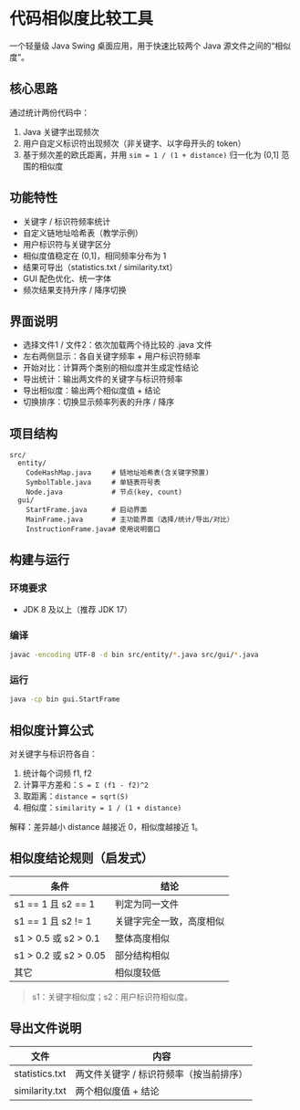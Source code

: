 # 代码相似度比较工具

一个轻量级 Java Swing 桌面应用，用于快速比较两个 Java 源文件之间的“相似度”。

## 核心思路
通过统计两份代码中：
1. Java 关键字出现频次
2. 用户自定义标识符出现频次（非关键字、以字母开头的 token）
3. 基于频次差的欧氏距离，并用 `sim = 1 / (1 + distance)` 归一化为 (0,1] 范围的相似度

## 功能特性
- 关键字 / 标识符频率统计
- 自定义链地址哈希表（教学示例）
- 用户标识符与关键字区分
- 相似度值稳定在 (0,1]，相同频率分布为 1
- 结果可导出（statistics.txt / similarity.txt）
- GUI 配色优化、统一字体
- 频次结果支持升序 / 降序切换

## 界面说明
- 选择文件1 / 文件2：依次加载两个待比较的 .java 文件
- 左右两侧显示：各自关键字频率 + 用户标识符频率
- 开始对比：计算两个类别的相似度并生成定性结论
- 导出统计：输出两文件的关键字与标识符频率
- 导出相似度：输出两个相似度值 + 结论
- 切换排序：切换显示频率列表的升序 / 降序

## 项目结构
```
src/
  entity/
    CodeHashMap.java     # 链地址哈希表(含关键字预置)
    SymbolTable.java     # 单链表符号表
    Node.java            # 节点(key, count)
  gui/
    StartFrame.java      # 启动界面
    MainFrame.java       # 主功能界面（选择/统计/导出/对比）
    InstructionFrame.java# 使用说明窗口
```

## 构建与运行
### 环境要求
- JDK 8 及以上（推荐 JDK 17）

### 编译
```bash
javac -encoding UTF-8 -d bin src/entity/*.java src/gui/*.java
```

### 运行
```bash
java -cp bin gui.StartFrame
```

## 相似度计算公式
对关键字与标识符各自：
1. 统计每个词频 f1, f2
2. 计算平方差和：`S = Σ (f1 - f2)^2`
3. 取距离：`distance = sqrt(S)`
4. 相似度：`similarity = 1 / (1 + distance)`

解释：差异越小 distance 越接近 0，相似度越接近 1。

## 相似度结论规则（启发式）
| 条件 | 结论 |
|------|------|
| s1 == 1 且 s2 == 1 | 判定为同一文件 |
| s1 == 1 且 s2 != 1 | 关键字完全一致，高度相似 |
| s1 > 0.5 或 s2 > 0.1 | 整体高度相似 |
| s1 > 0.2 或 s2 > 0.05 | 部分结构相似 |
| 其它 | 相似度较低 |

> s1：关键字相似度；s2：用户标识符相似度。

## 导出文件说明
| 文件 | 内容 |
|------|------|
| statistics.txt | 两文件关键字 / 标识符频率（按当前排序） |
| similarity.txt | 两个相似度值 + 结论 |
